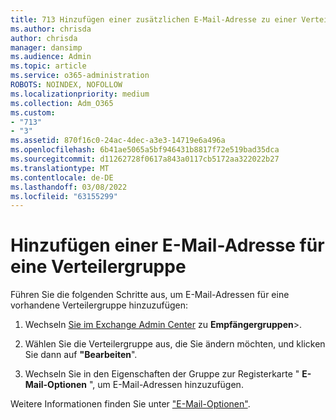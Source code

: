 ```yaml
---
title: 713 Hinzufügen einer zusätzlichen E-Mail-Adresse zu einer Verteilerliste
ms.author: chrisda
author: chrisda
manager: dansimp
ms.audience: Admin
ms.topic: article
ms.service: o365-administration
ROBOTS: NOINDEX, NOFOLLOW
ms.localizationpriority: medium
ms.collection: Adm_O365
ms.custom:
- "713"
- "3"
ms.assetid: 870f16c0-24ac-4dec-a3e3-14719e6a496a
ms.openlocfilehash: 6b41ae5065a5bf946431b8817f72e519bad35dca
ms.sourcegitcommit: d11262728f0617a843a0117cb5172aa322022b27
ms.translationtype: MT
ms.contentlocale: de-DE
ms.lasthandoff: 03/08/2022
ms.locfileid: "63155299"
---
```

# <a name="add-an-email-address-for-a-distribution-group"></a>Hinzufügen einer E-Mail-Adresse für eine Verteilergruppe

Führen Sie die folgenden Schritte aus, um E-Mail-Adressen für eine vorhandene Verteilergruppe hinzuzufügen:

1. Wechseln [Sie im Exchange Admin Center](https://outlook.office365.com/ecp/) zu **Empfängergruppen**\>.

2. Wählen Sie die Verteilergruppe aus, die Sie ändern möchten, und klicken Sie dann auf **"Bearbeiten**".

3. Wechseln Sie in den Eigenschaften der Gruppe zur Registerkarte " **E-Mail-Optionen** ", um E-Mail-Adressen hinzuzufügen. 

Weitere Informationen finden Sie unter ["E-Mail-Optionen"](https://technet.microsoft.com/library/bb124513.aspx#emailoptions).
